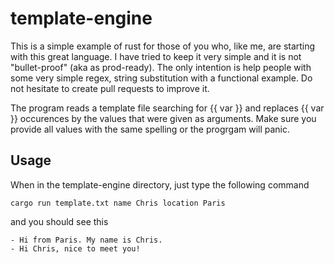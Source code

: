 # template-engine
This is a simple example of rust for those of you who, like me, are starting with this great language. I have tried to keep it very simple and it is not "bullet-proof" (aka as prod-ready). The only intention is help people with some very simple regex, string substitution with a functional example. Do not hesitate to create pull requests to improve it.

The program reads a template file searching for {{ var }} and replaces {{ var }} occurences by the values that were given as arguments. Make sure you provide all values with the same spelling or the progrgam will panic.

## Usage

When in the template-engine directory, just type the following command
```
cargo run template.txt name Chris location Paris
```
and you should see this
```
- Hi from Paris. My name is Chris.
- Hi Chris, nice to meet you!
```

